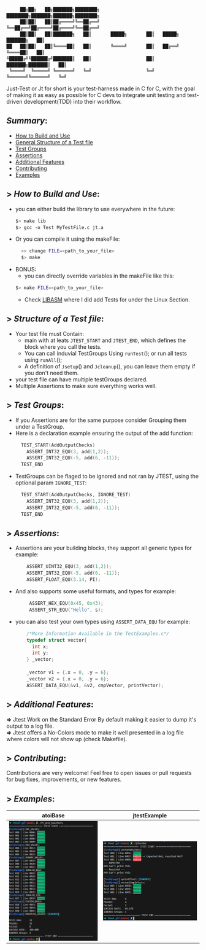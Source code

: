 ```
     ██╗██╗   ██╗███████╗████████╗              ████████╗███████╗███████╗████████╗
     ██║██║   ██║██╔════╝╚══██╔══╝              ╚══██╔══╝██╔════╝██╔════╝╚══██╔══╝
     ██║██║   ██║███████╗   ██║       █████╗       ██║   █████╗  ███████╗   ██║   
██   ██║██║   ██║╚════██║   ██║       ╚════╝       ██║   ██╔══╝  ╚════██║   ██║   
╚█████╔╝╚██████╔╝███████║   ██║                    ██║   ███████╗███████║   ██║   
 ╚════╝  ╚═════╝ ╚══════╝   ╚═╝                    ╚═╝   ╚══════╝╚══════╝   ╚═╝   
```
Just-Test or Jt for short is your test-harness made in C for C, with the goal of making it as easy as possible for C devs to integrate unit testing and test-driven development(TDD) into their workflow.

## *Summary*:
* [How to Build and Use](#HowToBuild)
* [General Structure of a Test file](#generalStructure)
* [Test Groups](#testGroups)
* [Assertions](#assertions)
* [Additional Features](#additionalFeatures)
* [Contributing](#contributing)
* [Examples](#examples)
<a id='HowToBuild'></a>
## > *How to Build and Use*:
 - you can either build the library to use everywhere in the future:
   ```bash
   $> make lib
   $> gcc -o Test MyTestFile.c jt.a
   ```
- Or you can compile it using the makeFile:
  ```bash
    >> change FILE=<path_to_your_file>
    $> make
  ```
- BONUS:
     - you can directly override variables in the makeFile like this:
   ```bash
   $> make FILE=<path_to_your_file>
   ```
     - Check [LIBASM](https://github.com/Ayg0/LIBASM) where I did add Tests for under the Linux Section.
## > *Structure of a Test file*:<a id='generalStructure'></a>
  - Your test file must Contain:
      - main with at leats `JTEST_START` and `JTEST_END`, which defines the block where you call the tests.
      - You can call induvial TestGroups Using `runTest`(<testGroup>); or run all tests using `runAll`();
      - A definition of `Jsetup`() and `Jcleanup`(), you can leave them empty if you don't need them.
  - your test file can have multiple testGroups declared.
  - Multiple Assertions to make sure everything works well.
## > *Test Groups*:<a id='testGroups'></a>
  - If you Assertions are for the same purpose consider Grouping them under a TestGroup.
  - Here is a declaration example ensuring the output of the add function:
      ```C
        TEST_START(AddOutputChecks)
          ASSERT_INT32_EQU(3, add(1,2));
          ASSERT_INT32_EQU(-5, add(6, -11));
        TEST_END
      ```
  - TestGroups can be flaged to be ignored and not ran by JTEST, using the optional param `IGNORE_TEST`:
      ```C
        TEST_START(AddOutputChecks, IGNORE_TEST)
          ASSERT_INT32_EQU(3, add(1,2));
          ASSERT_INT32_EQU(-5, add(6, -11));
        TEST_END
      ```
## > *Assertions*:<a id='assertions'></a>
  - Assertions are your building blocks, they support all generic types for example:
      ```C
          ASSERT_UINT32_EQU(3, add(1,2));
          ASSERT_INT32_EQU(-5, add(6, -11));
          ASSERT_FLOAT_EQU(3.14, PI);
      ```
  - And also supports some useful formats, and types for example:
     ```C
          ASSERT_HEX_EQU(0x45, 0x43);
          ASSERT_STR_EQU("Hello", s);
      ```
  - you can also test your own types using `ASSERT_DATA_EQU` for example:
    ```C
        /*More Information Available in the TestExamples.c*/
        typedef struct vector{
          int x;
          int y;
        } _vector;

        _vector v1 = {.x = 0, .y = 6};
        _vector v2 = {.x = 0, .y = 6};
        ASSERT_DATA_EQU(&v1, &v2, cmpVector, printVector);
    ```
## > *Additional Features*:<a id='additionalFeatures'></a>
  **=>** Jtest Work on the Standard Error By default making it easier to dump it's output to a log file.  
  **=>** Jtest offers a No-Colors mode to make it well presented in a log file where colors will not show up (check Makefile).
## > *Contributing*:<a id='contributing'></a>
  Contributions are very welcome! Feel free to open issues or pull requests for bug fixes, improvements, or new features.
## > *Examples*:<a id='examples'></a>
| atoiBase | jtestExample |
|---|---|
| <img src="Assets/atoiBaseTests.png" alt="Image 1" width="400"> | <img src="Assets/jtestTests.png" alt="Image 2" width="400"> |
